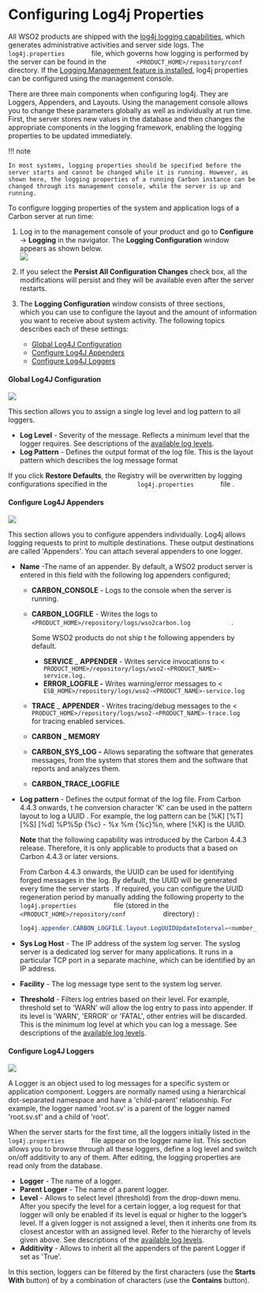 # Configuring Log4j Properties

All WSO2 products are shipped with the [log4j logging
capabilities](../../administer/monitoring-logs), which generates administrative
activities and server side logs. The `         log4j.properties        `
file, which governs how logging is performed by the server can be found
in the `         <PRODUCT_HOME>/repository/conf        ` directory. If
the [Logging Management feature is installed](../../administer/monitoring-logs), log4j
properties can be configured using the management console.

There are three main components when configuring log4j. They are
Loggers, Appenders, and Layouts. Using the management console allows you
to change these parameters globally as well as individually at run time.
First, the server stores new values in the database and then changes the
appropriate components in the logging framework, enabling the logging
properties to be updated immediately.

!!! note
    
    In most systems, logging properties should be specified before the
    server starts and cannot be changed while it is running. However, as
    shown here, the logging properties of a running Carbon instance can be
    changed through its management console, while the server is up and
    running.
    

To configure logging properties of the system and application logs of a
Carbon server at run time:

1.  Log in to the management console of your product and go to
    **Configure** -\> **Logging** in the navigator. The **Logging
    Configuration** window appears as shown below.  
    ![](../assets/img/28705820/28870019.png)
2.  If you select the **Persist All Configuration Changes** check box,
    all the modifications will persist and they will be available even
    after the server restarts.  
3.  The **Logging Configuration** window consists of three sections,
    which you can use to configure the layout and the amount of
    information you want to receive about system activity. The following
    topics describes each of these settings:  

    -   [Global Log4J
        Configuration](#ConfiguringLog4jProperties-GlobalLog4JConfiguration)
    -   [Configure Log4J
        Appenders](#ConfiguringLog4jProperties-ConfigureLog4JAppenders)
    -   [Configure Log4J
        Loggers](#ConfiguringLog4jProperties-ConfigureLog4JLoggers)

#### Global Log4J Configuration

![](../assets/img/28705820/28870018.png)

This section allows you to assign a single log level and log pattern to
all loggers.

-   **Log Level** - Severity of the message. Reflects a minimum level
    that the logger requires. See descriptions of the [available log
    levels](../../administer/monitoring-logs-using-management-console_53125394.html#MonitoringLogs-log4j_levels).
-   **Log Pattern** - Defines the output format of the log file. This is
    the layout pattern which describes the log message format

If you click **Restore Defaults**, the Registry will be overwritten by
logging configurations specified in the
`         log4j.properties        ` file .

#### Configure Log4J Appenders

![](../assets/img/28705820/28870017.png)

This section allows you to configure appenders individually. Log4j
allows logging requests to print to multiple destinations. These output
destinations are called 'Appenders'. You can attach several appenders to
one logger.

-   **Name** -The name of an appender. By default, a WSO2 product server
    is entered in this field with the following log appenders
    configured;
    -   **CARBON\_CONSOLE** - Logs to the console when the server is
        running.
    -   **CARBON\_LOGFILE** - Writes the logs to
        `             <PRODUCT_HOME>/repository/logs/wso2carbon.log            `
        .

        Some WSO2 products do not ship t he following appenders by
        default.

        -   **SERVICE** \_ **APPENDER** - Writes service invocations to
            \<
            `               PRODUCT_HOME>/repository/logs/wso2-<PRODUCT_NAME>-service.log.              `
        -   **ERROR\_LOGFILE -** Writes warning/error messages to \<
            `               ESB_HOME>/repository/logs/wso2-<PRODUCT_NAME>-service.log              `

    -   **TRACE** \_ **APPENDER** - Writes tracing/debug messages to the
        \<
        `             PRODUCT_HOME>/repository/logs/wso2-<PRODUCT_NAME>-trace.log            `
        for tracing enabled services.

    -   **CARBON** **\_ MEMORY**
    -   **CARBON\_SYS\_LOG -** Allows separating the software that
        generates messages, from the system that stores them and the
        software that reports and analyzes them.
    -   **CARBON\_TRACE\_LOGFILE**

<!-- -->

-   **Log pattern** - Defines the output format of the log file. From
    Carbon 4.4.3 onwards, t he conversion character 'K' can be used in
    the pattern layout to log a UUID . For example, the log pattern can
    be \[%K\] \[%T\] \[%S\] \[%d\] %P%5p {%c} - %x %m {%c}%n, where
    \[%K\] is the UUID.  

    **Note** that the following capability was introduced by the Carbon
    4.4.3 release. Therefore, it is only applicable to products that a
    based on Carbon 4.4.3 or later versions.

    From Carbon 4.4.3 onwards, the UUID can be used for identifying
    forged messages in the log. By default, the UUID will be generated
    every time the server starts . If required, you can configure the
    UUID regeneration period by manually adding the following property
    to the `            log4j.properties           ` file (stored in the
    `            <PRODUCT_HOME>/repository/conf           ` directory)
    :  

    ``` java
    log4j.appender.CARBON_LOGFILE.layout.LogUUIDUpdateInterval=<number_of_hours>
    ```

-   **Sys Log Host** - The IP address of the system log server. The
    syslog server is a dedicated log server for many applications. It
    runs in a particular TCP port in a separate machine, which can be
    identified by an IP address.  
-   **Facility** - The log message type sent to the system log server.  
-   **Threshold** - Filters log entries based on their level. For
    example, threshold set to 'WARN' will allow the log entry to pass
    into appender. If its level is 'WARN', 'ERROR' or 'FATAL', other
    entries will be discarded. This is the minimum log level at which
    you can log a message. See descriptions of the [available log
    levels](../../administer/monitoring-logs-using-management-console_53125394.html#MonitoringLogs-log4j_levels).

#### Configure Log4J Loggers

![](../assets/img/28705820/28870022.png)

A Logger is an object used to log messages for a specific system or
application component. Loggers are normally named using a hierarchical
dot-separated namespace and have a 'child-parent' relationship. For
example, the logger named 'root.sv' is a parent of the logger named
'root.sv.sf' and a child of 'root'.

When the server starts for the first time, all the loggers initially
listed in the `         log4j.properties        ` file appear on the
logger name list. This section allows you to browse through all these
loggers, define a log level and switch on/off additivity to any of them.
After editing, the logging properties are read only from the database.

-   **Logger** - The name of a logger.
-   **Parent Logger** - The name of a parent logger.
-   **Level** - Allows to select level (threshold) from the drop-down
    menu. After you specify the level for a certain logger, a log
    request for that logger will only be enabled if its level is equal
    or higher to the logger’s level. If a given logger is not assigned a
    level, then it inherits one from its closest ancestor with an
    assigned level. Refer to the hierarchy of levels given above. See
    descriptions of the [available log
    levels](../../administer/monitoring-logs-using-management-console_53125394.html#MonitoringLogs-log4j_levels).
-   **Additivity** - Allows to inherit all the appenders of the parent
    Logger if set as 'True'.  

In this section, loggers can be filtered by the first characters (use
the **Starts With** button) of by a combination of characters (use the
**Contains** button).
